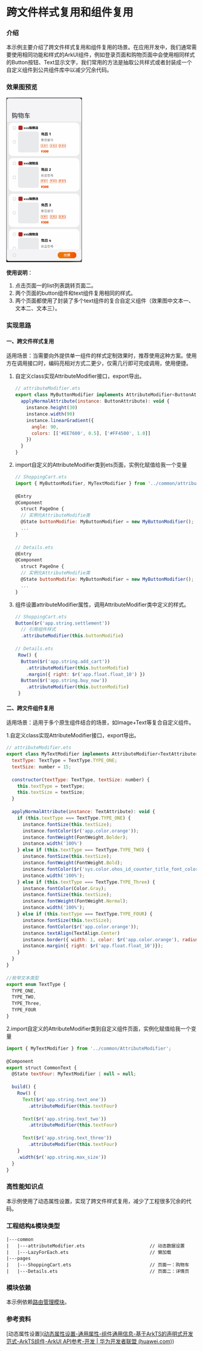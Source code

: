 # 跨文件样式复用和组件复用

### 介绍

本示例主要介绍了跨文件样式复用和组件复用的场景。在应用开发中，我们通常需要使用相同功能和样式的ArkUI组件，例如登录页面和购物页面中会使用相同样式的Button按钮、Text显示文字，我们常用的方法是抽取公共样式或者封装成一个自定义组件到公共组件库中以减少冗余代码。

### 效果图预览

<img src="../../product/entry/src/main/resources/base/media/dynamic_attributes.gif" width="200"> 

**使用说明**：

1. 点击页面一的list列表跳转页面二。
2. 两个页面的button组件和text组件复用相同的样式。
3. 两个页面都使用了封装了多个text组件的复合自定义组件（效果图中文本一、文本二、文本三）。

### 实现思路

#### 一、跨文件样式复用

   适用场景：当需要向外提供单一组件的样式定制效果时，推荐使用这种方案。使用方在调用接口时，编码亮相对方式二更少，仅需几行即可完成调用，使用便捷。

1. 自定义class实现AttributeModifier接口，export导出。

   ```javascript
   // attributeModifier.ets
   export class MyButtonModifier implements AttributeModifier<ButtonAttribute> {
     applyNormalAttribute(instance: ButtonAttribute): void {
       instance.height(30)
       instance.width(90)
       instance.linearGradient({
         angle: 90,
         colors: [['#EE7600', 0.5], ['#FF4500', 1.0]]
       })
     }
   }
   ```

2. import自定义的AttributeModifier类到ets页面，实例化赋值给我一个变量

   ```javascript
   // ShoppingCart.ets
   import { MyButtonModifier, MyTextModifier } from '../common/attributeModifier';
   
   @Entry
   @Component
     struct PageOne {
     // 实例化AttributeModifie类
     @State buttonModifie: MyButtonModifier = new MyButtonModifier();
     ...    
   }
   
   // Details.ets
   @Entry
   @Component
     struct PageOne {
     // 实例化AttributeModifie类
     @State buttonModifie: MyButtonModifier = new MyButtonModifier();
     ...    
   }
   ```

3. 组件设置attributeModifier属性，调用AttributeModifier类中定义的样式。

   ```javascript
   // ShoppingCart.ets
   Button($r('app.string.settlement'))
     // 引用组件样式
     .attributeModifier(this.buttonModifie) 
   
   // Details.ets
    Row() {
     Button($r('app.string.add_cart'))
       .attributeModifier(this.buttonModifie)
       .margin({ right: $r('app.float.float_10') })
     Button($r('app.string.buy_now'))
       .attributeModifier(this.buttonModifie)
    }
   ```

#### 二、跨文件组件复用

适用场景：适用于多个原生组件结合的场景，如Image+Text等复合自定义组件。

1.自定义class实现AttributeModifier接口，export导出。

```javascript
// attributeModifier.ets
export class MyTextModifier implements AttributeModifier<TextAttribute> {
  textType: TextType = TextType.TYPE_ONE;
  textSize: number = 15;

  constructor(textType: TextType, textSize: number) {
    this.textType = textType;
    this.textSize = textSize;
  }

  applyNormalAttribute(instance: TextAttribute): void {
    if (this.textType === TextType.TYPE_ONE) {
      instance.fontSize(this.textSize);
      instance.fontColor($r('app.color.orange'));
      instance.fontWeight(FontWeight.Bolder);
      instance.width('100%')
    } else if (this.textType === TextType.TYPE_TWO) {
      instance.fontSize(this.textSize);
      instance.fontWeight(FontWeight.Bold);
      instance.fontColor($r('sys.color.ohos_id_counter_title_font_color'));
      instance.width('100%');
    } else if (this.textType === TextType.TYPE_Three) {
      instance.fontColor(Color.Gray);
      instance.fontSize(this.textSize);
      instance.fontWeight(FontWeight.Normal);
      instance.width('100%');
    } else if (this.textType === TextType.TYPE_FOUR) {
      instance.fontSize(this.textSize);
      instance.fontColor($r('app.color.orange'));
      instance.textAlign(TextAlign.Center)
      instance.border({ width: 1, color: $r('app.color.orange'), radius: 0, style: BorderStyle.Solid });
      instance.margin({ right: $r('app.float.float_10')});
    }
  }
}

//枚举文本类型
export enum TextType {
  TYPE_ONE,
  TYPE_TWO,
  TYPE_Three,
  TYPE_FOUR
}
```

2.import自定义的AttributeModifier类到自定义组件页面，实例化赋值给我一个变量

```javascript
import { MyTextModifier } from '../common/AttributeModifier';

@Component
export struct CommonText {
  @State textFour: MyTextModifier | null = null;

  build() {
    Row() {
      Text($r('app.string.text_one'))
        .attributeModifier(this.textFour)

      Text($r('app.string.text_two'))
        .attributeModifier(this.textFour)

      Text($r('app.string.text_three'))
        .attributeModifier(this.textFour)
    }
    .width($r('app.string.max_size'))
  }
}
```

### 高性能知识点

本示例使用了动态属性设置，实现了跨文件样式复用，减少了工程很多冗余的代码。

### 工程结构&模块类型

   ```
   |---common
   |   |---attributeModifier.ets                        // 动态数据设置
   |   |---LazyForEach.ets                              // 懒加载
   |---pages
   |   |---ShoppingCart.ets                             // 页面一：购物车
   |   |---Details.ets                					// 页面二：详情页
   ```

### 模块依赖

本示例依赖[路由管理模块](../../feature/routermodule)。

### 参考资料

[动态属性设置]([动态属性设置-通用属性-组件通用信息-基于ArkTS的声明式开发范式-ArkTS组件-ArkUI API参考-开发 | 华为开发者联盟 (huawei.com)](https://developer.huawei.com/consumer/cn/doc/harmonyos-references/ts-universal-attributes-attribute-modifier-0000001774280870#ZH-CN_TOPIC_0000001774280870__attributemodifier))